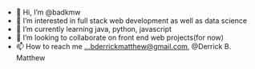 - 👋 Hi, I’m @badkmw
- 👀 I’m interested in full stack web development as well as data science
- 🌱 I’m currently learning java, python, javascript
- 💞️ I’m looking to collaborate on front end web projects(for now)
- 📫 How to reach me ...bderrickmatthew@gmail.com, @Derrick B. Matthew

<!---
badkmw/badkmw is a ✨ special ✨ repository because its `README.md` (this file) appears on your GitHub profile.
You can click the Preview link to take a look at your changes.
--->
